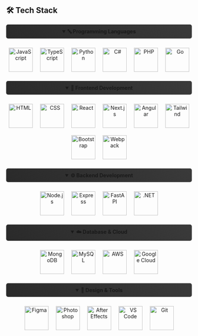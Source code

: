 ## 🛠️ Tech Stack

<div align="center">

<details open>
<summary><b>🔤 Programming Languages</b></summary>
<div style="display: flex; gap: 20px; justify-content: center; margin: 25px 0; flex-wrap: wrap;">

<img src="https://skillicons.dev/icons?i=js" width="65" height="65" alt="JavaScript" />
<img src="https://skillicons.dev/icons?i=ts" width="65" height="65" alt="TypeScript" />
<img src="https://skillicons.dev/icons?i=py" width="65" height="65" alt="Python" />
<img src="https://skillicons.dev/icons?i=cs" width="65" height="65" alt="C#" />
<img src="https://skillicons.dev/icons?i=php" width="65" height="65" alt="PHP" />
<img src="https://skillicons.dev/icons?i=go" width="65" height="65" alt="Go" />

</div>
</details>

<details open>
<summary><b>🎨 Frontend Development</b></summary>
<div style="display: flex; gap: 20px; justify-content: center; margin: 25px 0; flex-wrap: wrap;">

<img src="https://skillicons.dev/icons?i=html" width="65" height="65" alt="HTML" />
<img src="https://skillicons.dev/icons?i=css" width="65" height="65" alt="CSS" />
<img src="https://skillicons.dev/icons?i=react" width="65" height="65" alt="React" />
<img src="https://skillicons.dev/icons?i=nextjs" width="65" height="65" alt="Next.js" />
<img src="https://skillicons.dev/icons?i=angular" width="65" height="65" alt="Angular" />
<img src="https://skillicons.dev/icons?i=tailwind" width="65" height="65" alt="Tailwind" />
<img src="https://skillicons.dev/icons?i=bootstrap" width="65" height="65" alt="Bootstrap" />
<img src="https://skillicons.dev/icons?i=webpack" width="65" height="65" alt="Webpack" />

</div>
</details>

<details open>
<summary><b>⚙️ Backend Development</b></summary>
<div style="display: flex; gap: 20px; justify-content: center; margin: 25px 0; flex-wrap: wrap;">

<img src="https://skillicons.dev/icons?i=nodejs" width="65" height="65" alt="Node.js" />
<img src="https://skillicons.dev/icons?i=express" width="65" height="65" alt="Express" />
<img src="https://skillicons.dev/icons?i=fastapi" width="65" height="65" alt="FastAPI" />
<img src="https://skillicons.dev/icons?i=dotnet" width="65" height="65" alt=".NET" />

</div>
</details>

<details open>
<summary><b>☁️ Database & Cloud</b></summary>
<div style="display: flex; gap: 20px; justify-content: center; margin: 25px 0; flex-wrap: wrap;">

<img src="https://skillicons.dev/icons?i=mongodb" width="65" height="65" alt="MongoDB" />
<img src="https://skillicons.dev/icons?i=mysql" width="65" height="65" alt="MySQL" />
<img src="https://skillicons.dev/icons?i=aws" width="65" height="65" alt="AWS" />
<img src="https://skillicons.dev/icons?i=gcp" width="65" height="65" alt="Google Cloud" />

</div>
</details>

<details open>
<summary><b>🎨 Design & Tools</b></summary>
<div style="display: flex; gap: 20px; justify-content: center; margin: 25px 0; flex-wrap: wrap;">

<img src="https://skillicons.dev/icons?i=figma" width="65" height="65" alt="Figma" />
<img src="https://skillicons.dev/icons?i=ps" width="65" height="65" alt="Photoshop" />
<img src="https://skillicons.dev/icons?i=ae" width="65" height="65" alt="After Effects" />
<img src="https://skillicons.dev/icons?i=vscode" width="65" height="65" alt="VS Code" />
<img src="https://skillicons.dev/icons?i=git" width="65" height="65" alt="Git" />

</div>
</details>

</div>

<style>
/* Hover Animation */
div img {
  transition: transform 0.2s ease-in-out;
}

div img:hover {
  transform: scale(1.2);
}

/* Floating Animation */
@keyframes float {
  0% { transform: translateY(0); }
  50% { transform: translateY(-10px); }
  100% { transform: translateY(0); }
}

div img {
  animation: float 3s ease-in-out infinite;
}

/* Stagger the floating animation */
div img:nth-child(2n) {
  animation-delay: 0.2s;
}

div img:nth-child(3n) {
  animation-delay: 0.4s;
}

/* Summary hover effect */
summary {
  cursor: pointer;
  padding: 10px;
  margin: 10px 0;
  border-radius: 5px;
  background: linear-gradient(45deg, #2a2a2a, #3a3a3a);
  transition: all 0.3s ease;
}

summary:hover {
  background: linear-gradient(45deg, #3a3a3a, #4a4a4a);
  transform: translateX(10px);
}
</style>
